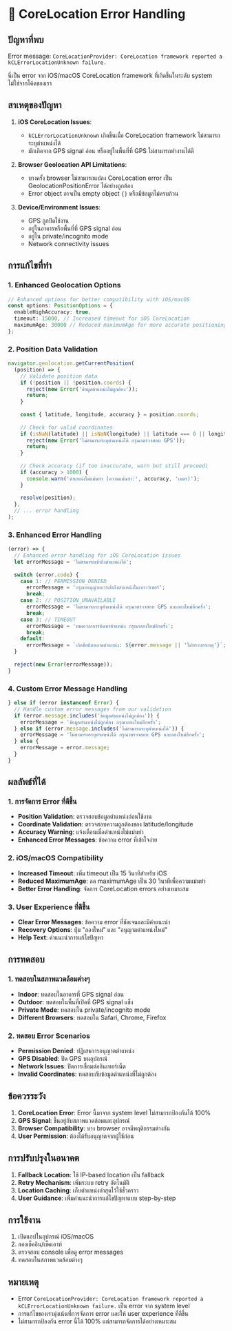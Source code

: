 # 🔧 CoreLocation Error Handling

## ปัญหาที่พบ

Error message: `CoreLocationProvider: CoreLocation framework reported a kCLErrorLocationUnknown failure.`

นี่เป็น error จาก iOS/macOS CoreLocation framework ที่เกิดขึ้นในระดับ system ไม่ใช่จากโค้ดของเรา

## สาเหตุของปัญหา

1. **iOS CoreLocation Issues**: 
   - `kCLErrorLocationUnknown` เกิดขึ้นเมื่อ CoreLocation framework ไม่สามารถระบุตำแหน่งได้
   - มักเกิดจาก GPS signal อ่อน หรืออยู่ในพื้นที่ที่ GPS ไม่สามารถทำงานได้ดี

2. **Browser Geolocation API Limitations**:
   - บางครั้ง browser ไม่สามารถแปลง CoreLocation error เป็น GeolocationPositionError ได้อย่างถูกต้อง
   - Error object อาจเป็น empty object `{}` หรือมีข้อมูลไม่ครบถ้วน

3. **Device/Environment Issues**:
   - GPS ถูกปิดใช้งาน
   - อยู่ในอาคารหรือพื้นที่ที่ GPS signal อ่อน
   - อยู่ใน private/incognito mode
   - Network connectivity issues

## การแก้ไขที่ทำ

### 1. Enhanced Geolocation Options

```typescript
// Enhanced options for better compatibility with iOS/macOS
const options: PositionOptions = {
  enableHighAccuracy: true,
  timeout: 15000, // Increased timeout for iOS CoreLocation
  maximumAge: 30000 // Reduced maximumAge for more accurate positioning
};
```

### 2. Position Data Validation

```typescript
navigator.geolocation.getCurrentPosition(
  (position) => {
    // Validate position data
    if (!position || !position.coords) {
      reject(new Error('ข้อมูลตำแหน่งไม่ถูกต้อง'));
      return;
    }
    
    const { latitude, longitude, accuracy } = position.coords;
    
    // Check for valid coordinates
    if (isNaN(latitude) || isNaN(longitude) || latitude === 0 || longitude === 0) {
      reject(new Error('ไม่สามารถระบุตำแหน่งได้ กรุณาตรวจสอบ GPS'));
      return;
    }
    
    // Check accuracy (if too inaccurate, warn but still proceed)
    if (accuracy > 1000) {
      console.warn('ตำแหน่งไม่แม่นยำ (ความแม่นยำ:', accuracy, 'เมตร)');
    }
    
    resolve(position);
  },
  // ... error handling
);
```

### 3. Enhanced Error Handling

```typescript
(error) => {
  // Enhanced error handling for iOS CoreLocation issues
  let errorMessage = 'ไม่สามารถเข้าถึงตำแหน่งได้';
  
  switch (error.code) {
    case 1: // PERMISSION_DENIED
      errorMessage = 'กรุณาอนุญาตการเข้าถึงตำแหน่งในเบราว์เซอร์';
      break;
    case 2: // POSITION_UNAVAILABLE
      errorMessage = 'ไม่สามารถระบุตำแหน่งได้ กรุณาตรวจสอบ GPS และลองใหม่อีกครั้ง';
      break;
    case 3: // TIMEOUT
      errorMessage = 'หมดเวลาการค้นหาตำแหน่ง กรุณาลองใหม่อีกครั้ง';
      break;
    default:
      errorMessage = `เกิดข้อผิดพลาดตำแหน่ง: ${error.message || 'ไม่ทราบสาเหตุ'}`;
  }
  
  reject(new Error(errorMessage));
}
```

### 4. Custom Error Message Handling

```typescript
} else if (error instanceof Error) {
  // Handle custom error messages from our validation
  if (error.message.includes('ข้อมูลตำแหน่งไม่ถูกต้อง')) {
    errorMessage = 'ข้อมูลตำแหน่งไม่ถูกต้อง กรุณาลองใหม่อีกครั้ง';
  } else if (error.message.includes('ไม่สามารถระบุตำแหน่งได้')) {
    errorMessage = 'ไม่สามารถระบุตำแหน่งได้ กรุณาตรวจสอบ GPS และลองใหม่อีกครั้ง';
  } else {
    errorMessage = error.message;
  }
}
```

## ผลลัพธ์ที่ได้

### 1. การจัดการ Error ที่ดีขึ้น

- **Position Validation**: ตรวจสอบข้อมูลตำแหน่งก่อนใช้งาน
- **Coordinate Validation**: ตรวจสอบความถูกต้องของ latitude/longitude
- **Accuracy Warning**: แจ้งเตือนเมื่อตำแหน่งไม่แม่นยำ
- **Enhanced Error Messages**: ข้อความ error ที่เข้าใจง่าย

### 2. iOS/macOS Compatibility

- **Increased Timeout**: เพิ่ม timeout เป็น 15 วินาทีสำหรับ iOS
- **Reduced MaximumAge**: ลด maximumAge เป็น 30 วินาทีเพื่อความแม่นยำ
- **Better Error Handling**: จัดการ CoreLocation errors อย่างเหมาะสม

### 3. User Experience ที่ดีขึ้น

- **Clear Error Messages**: ข้อความ error ที่ชัดเจนและมีคำแนะนำ
- **Recovery Options**: ปุ่ม "ลองใหม่" และ "อนุญาตตำแหน่งใหม่"
- **Help Text**: คำแนะนำการแก้ไขปัญหา

## การทดสอบ

### 1. ทดสอบในสภาพแวดล้อมต่างๆ

- **Indoor**: ทดสอบในอาคารที่ GPS signal อ่อน
- **Outdoor**: ทดสอบในพื้นที่เปิดที่ GPS signal แข็ง
- **Private Mode**: ทดสอบใน private/incognito mode
- **Different Browsers**: ทดสอบใน Safari, Chrome, Firefox

### 2. ทดสอบ Error Scenarios

- **Permission Denied**: ปฏิเสธการอนุญาตตำแหน่ง
- **GPS Disabled**: ปิด GPS บนอุปกรณ์
- **Network Issues**: ปิดการเชื่อมต่ออินเทอร์เน็ต
- **Invalid Coordinates**: ทดสอบกับข้อมูลตำแหน่งที่ไม่ถูกต้อง

## ข้อควรระวัง

1. **CoreLocation Error**: Error นี้มาจาก system level ไม่สามารถป้องกันได้ 100%
2. **GPS Signal**: ขึ้นอยู่กับสภาพแวดล้อมและอุปกรณ์
3. **Browser Compatibility**: บาง browser อาจมีพฤติกรรมต่างกัน
4. **User Permission**: ต้องได้รับอนุญาตจากผู้ใช้ก่อน

## การปรับปรุงในอนาคต

1. **Fallback Location**: ใช้ IP-based location เป็น fallback
2. **Retry Mechanism**: เพิ่มระบบ retry อัตโนมัติ
3. **Location Caching**: เก็บตำแหน่งล่าสุดไว้ใช้ชั่วคราว
4. **User Guidance**: เพิ่มคำแนะนำการแก้ไขปัญหาแบบ step-by-step

## การใช้งาน

1. เปิดแอปในอุปกรณ์ iOS/macOS
2. ลองเช็คอิน/เช็คเอาท์
3. ตรวจสอบ console เพื่อดู error messages
4. ทดสอบในสภาพแวดล้อมต่างๆ

## หมายเหตุ

- Error `CoreLocationProvider: CoreLocation framework reported a kCLErrorLocationUnknown failure.` เป็น error จาก system level
- การแก้ไขของเรามุ่งเน้นที่การจัดการ error และให้ user experience ที่ดีขึ้น
- ไม่สามารถป้องกัน error นี้ได้ 100% แต่สามารถจัดการได้อย่างเหมาะสม
